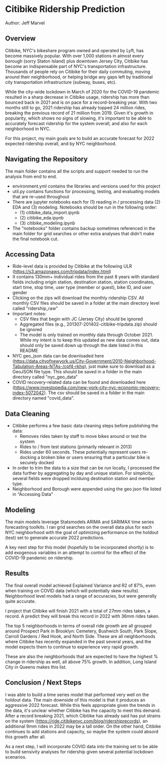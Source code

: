 # Citibike Ridership Prediction
Author: Jeff Marvel

## Overview

Citibike, NYC's bikeshare program owned and operated by Lyft, has become massively popular. With over 1,000 stations in almost every borough (sorry Staton Island) plus downtown Jersey City, Citibike has become an indispensable part of NYC's transportation infrastructure. Thousands of people rely on Citibike for their daily commuting, moving around their neighborhood, or helping bridge any gaps left by traditional city transportation infrastructure (subway, buses, etc).

While the city-wide lockdown in March of 2020 for the COVID-19 pandemic resulted in a sharp decrease in Citibike usage, ridership has more than bounced back in 2021 and is on pace for a record-breaking year. With two months still to go, 2021 ridership has already topped 24 million rides, breaking the previous record of 21 million from 2019. Given it's growth in popularity, which shows no signs of slowing, it's important to be able to accurately forecast ridership for the system overall, and also for each neighborhood in NYC.

For this project, my main goals are to build an accurate forecast for 2022 expected ridership overall, and by NYC neighborhood.

## Navigating the Repository

The main folder contains all the scripts and support needed to run the analysis from end to end.
* environment.yml contains the libraries and versions used for this project
* util.py contains functions for processing, testing, and evaluating models that are re-used throughout
* There are jupyter notebooks each for (1) reading in / processing data (2) EDA and (3) modeling. Notebooks should be run in the following order:
  * (1) citibike_data_import.ipynb
  * (2) citibike_eda.ipynb
  * (3) citibike_modeling.ipynb
* The "notebooks" folder contains backup sometimes referenced in the main folder for grid searches or other extra analyses that didn't make the final notebook cut.

## Accessing Data

* Ride-level data is provided by Citibike at the following ULR (https://s3.amazonaws.com/tripdata/index.html)
* It contains 130mm+ individual rides from the past 8 years with standard fields including origin station, destination station, station coordinates, start time, stop time, user type (member or guest), bike ID, and user gender
* Clicking on the zips will download the monthly ridership CSV. All monthly CSV files should be saved in a folder at the main directory level called "ridership_raw"
* Important notes:
  * CSV files that begin with JC (Jersey City) should be ignored
  * Aggregated files (e.g., 201307-201402-citibike-tripdata.zip) should be ignored
  * The model is only trained on monthly data through October 2021. While my intent is to keep this updated as new data comes out, data should only be saved down up through the date listed in this README
* NYC geo_json data can be downloaded here (https://data.cityofnewyork.us/City-Government/2010-Neighborhood-Tabulation-Areas-NTAs-/cpf4-rkhq), just make sure to download as a GeoJSON file type. This should be saved in a folder in the main directory called "nyc_geo_data"
* COVID recovery-related data can be found and downloaded here (https://www.investopedia.com/new-york-city-nyc-economic-recovery-index-5072042). The csv should be saved in a folder in the main directory named "covid_data".

## Data Cleaning

* Citibike performs a few basic data cleaning steps before publishing the data:
  * Removes rides taken by staff to move bikes around or test the system
  * Rides to / from test stations (primarily relevant in 2013)
  * Rides under 60 seconds. These potentially represent users re-docking a broken bike or users ensuring that a particular bike is securely docked
* In order to trim the data to a size that can be run locally, I processed the data further by aggregating by day and unique station. For simplicity, several fields were dropped inclduing destination station and member type.
* Neighborhood and Borough were appended using the geo json file listed in "Accessing Data"

## Modeling

The main models leverage Statsmodels ARIMA and SARIMAX time series forecasting toolkits. I ran grid searches on the overall data plus for each NYC neighborhood with the goal of optimizing performance on the holdout (test) set to generate accurate 2022 predictions.

A key next step for this model (hopefully to be incorporated shortly) is to add exogenous variables in an attempt to control for the effect of the COVID-19 pandemic on ridership.

## Results

The final overall model achieved Explained Variance and R2 of 87%, even when training on COVID data (which will potentially skew results). Neighborhood level models had a range of accuracies, but were generally quite accurate.

I project that Citibike will finish 2021 with a total of 27mm rides taken, a record. A predict they will break this record in 2022 with 36mm rides taken. 

The top 5 neighborhoods in terms of overall ride growth are all grouped around Prospect Park in Brooklyn: Cemetery, Bushwich South, Park Slope, Carroll Gardens / Red Hook, and North Side. These are all neighborhoods where Citibike has recently expanded in the past several years, and the model expects them to continue to experience very rapid growth.

These are also the neighborhoods that are expected to have the highest % change in ridership as well, all above 75% growth. In addition, Long Island City in Queens makes this list.

## Conclusion / Next Steps

I was able to build a time series model that performed very well on the holdout data. The main downside of this model is that it produces an aggressive 2022 forecast. While this feels appropriate given the trends in the data, it's unclear whether Citibike has the capacity to meet this demand. After a record breaking 2021, which Cibitike has already said has put strains on the system (https://ride.citibikenyc.com/blog/ridershiprecords), an additional 9mm rides in 2022 may be a tall order. On the other hand, Citibike continues to add stations and capacity, so maybe the system could absord this growth after all.

As a next step, I will incorporate COVID data into the training set to be able to build sensivity analyses for ridership given several potential lockdown scenarios.
